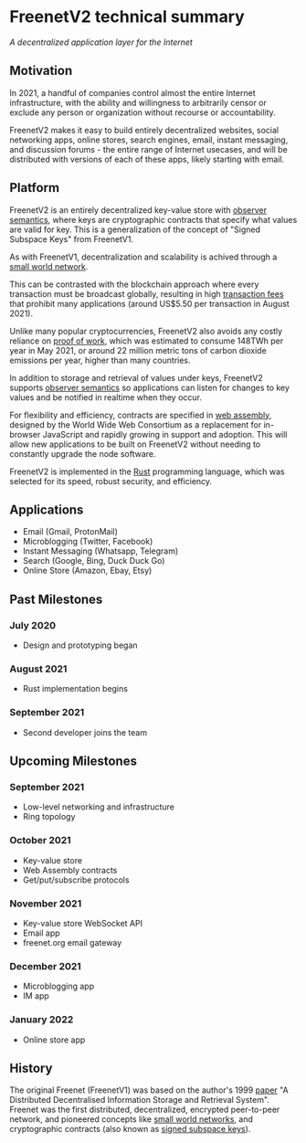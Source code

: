 # FreenetV2 technical summary

*A decentralized application layer for the Internet*

## Motivation

In 2021, a handful of companies control almost the entire Internet infrastructure, with the ability and willingness to arbitrarily 
censor or exclude any person or organization without recourse or accountability.

FreenetV2 makes it easy to build entirely decentralized websites, social networking apps, online stores, search 
engines, email, instant messaging, and discussion forums - the entire range of Internet usecases, and will be distributed
with versions of each of these apps, likely starting with email.

## Platform

FreenetV2 is an entirely decentralized key-value store with [observer semantics](https://en.wikipedia.org/wiki/Observer_pattern), 
where keys are cryptographic contracts that specify what values are valid for key. This is a generalization of the
concept of "Signed Subspace Keys" from FreenetV1.

As with FreenetV1, decentralization and scalability is achived through a [small world network](https://en.wikipedia.org/wiki/Small-world_network).

This can be contrasted with the blockchain approach where every transaction must be broadcast globally, resulting in high [transaction fees](https://ycharts.com/indicators/ethereum_average_transaction_fee) that prohibit many applications (around US$5.50 per transaction in August 2021).

Unlike many popular cryptocurrencies, FreenetV2 also avoids any costly reliance on [proof of work](https://en.wikipedia.org/wiki/Proof_of_work), 
which was estimated to consume 148TWh per year in May 2021, or around 22 million metric tons of carbon dioxide emissions per year, higher than many countries.

In addition to storage and retrieval of values under keys, FreenetV2 supports [observer semantics](https://en.wikipedia.org/wiki/Observer_pattern)
so applications can listen for changes to key values and be notified in realtime when they occur.

For flexibility and efficiency, contracts are specified in [web assembly](https://en.wikipedia.org/wiki/WebAssembly), designed by the
World Wide Web Consortium as a replacement for in-browser JavaScript and rapidly growing in support and adoption. This will allow
new applications to be built on FreenetV2 without needing to constantly upgrade the node software.

FreenetV2 is implemented in the [Rust](https://www.rust-lang.org/) programming language, which was selected for its speed,
robust security, and efficiency.

## Applications

* Email (Gmail, ProtonMail)
* Microblogging (Twitter, Facebook)
* Instant Messaging (Whatsapp, Telegram)
* Search (Google, Bing, Duck Duck Go)
* Online Store (Amazon, Ebay, Etsy)

## Past Milestones

### July 2020

* Design and prototyping began

### August 2021

* Rust implementation begins

### September 2021

* Second developer joins the team

## Upcoming Milestones

### September 2021

* Low-level networking and infrastructure
* Ring topology

### October 2021

* Key-value store
* Web Assembly contracts
* Get/put/subscribe protocols

### November 2021

* Key-value store WebSocket API
* Email app
* freenet.org email gateway

### December 2021

* Microblogging app
* IM app

### January 2022

* Online store app

## History

The original Freenet (FreenetV1) was based on the author's 1999 [paper](http://citeseer.ist.psu.edu/viewdoc/summary?doi=10.1.1.32.3665) 
"A Distributed Decentralised Information Storage and Retrieval System". Freenet was the first distributed, decentralized, encrypted 
peer-to-peer network, and pioneered concepts like [small world networks](https://en.wikipedia.org/wiki/Small-world_network), 
and cryptographic contracts (also known as [signed subspace keys](https://freenetproject.org/papers/freenet-ieee.pdf)).
